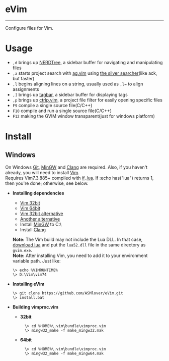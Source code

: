 # **eVim**
***
  
  Configure files for Vim.


# **Usage**
  * `,d` brings up [NERDTree](https://github.com/scrooloose/nerdtree), a sidebar buffer for navigating and manipulating files
  * `,a` starts project search with [ag.vim](https://github.com/rking/ag.vim) using [the silver searcher](https://github.com/ggreer/the_silver_searcher)(like ack, but faster)
  * `,l` begins aligning lines on a string, usually used as `,l=` to align assignments
  * `,]` brings up [tagbar](https://github.com/majutsushi/tagbar), a sidebar buffer for displaying tags
  * `,p` brings up [ctrlp.vim](https://github.com/kien/ctrlp.vim), a project file filter for easily opening specific files
  * `F9` compile a single source file(C/C++)
  * `F10` compile and run a single source file(C/C++)
  * `F12` making the GVIM window transparent(just for windows platform)


# **Install**
## **Windows**
  On Windows [Git](http://msysgit.github.io/), [MinGW](http://www.mingw.org/) and [Clang](http://www.llvm.org/) are required. Also, if you haven't already, you will need to install [Vim](http://www.vim.org/).  
  Requires Vim7.3.885+ compiled with [if_lua](http://vimdoc.sourceforge.net/htmldoc/if_lua.html). If :echo has("lua") returns 1, then you're done; otherwise, see below.

  * **Installing dependencies**
    - [Vim 32bit](http://files.kaoriya.net/vim/2013/vim73-kaoriya-win32-20130706.zip)
    - [Vim 64bit](http://files.kaoriya.net/vim/2013/vim73-kaoriya-win64-20130706.zip)
    - [Vim 32bit alternative](https://tuxproject.de/projects/vim/)
    - [Another alternative](http://wyw.dcweb.cn/#download)
    - Install [MinGW](http://www.mingw.org/) to C:\
    - Install [Clang](http://www.llvm.org/)

    **Note:** The Vim build may not include the Lua DLL. In that case, [download lua](http://lua-users.org/wiki/LuaBinaries) and put the `lua52.dll` file in the same directory as `gvim.exe`.  
    **Note:** After installing Vim, you need to add it to your environment variable path. Just like:  

        \> echo %VIMRUNTIME%
        \> D:\Vim\vim74

  * **Installing eVim**
    
        \> git clone https://github.com/ASMlover/eVim.git
        \> install.bat

  * **Building vimproc.vim**
    - **32bit**

            \> cd %HOME%\.vim\bundle\vimproc.vim
            \> mingw32_make -f make_mingw32.mak
    - **64bit**

            \> cd %HOME%\.vim\bundle\vimproc.vim
            \> mingw32_make -f make_mingw64.mak
